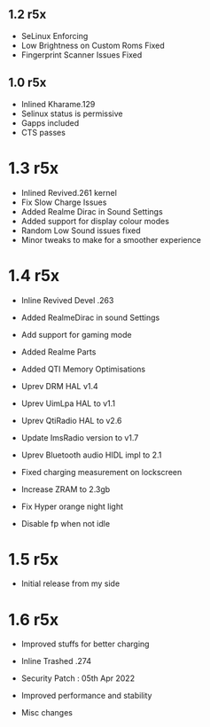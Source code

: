 ## 1.2 r5x

- SeLinux Enforcing
- Low Brightness on Custom Roms Fixed
- Fingerprint Scanner Issues Fixed

## 1.0 r5x

- Inlined Kharame.129
- Selinux status is permissive
- Gapps included
- CTS passes

# 1.3 r5x

- Inlined Revived.261 kernel
- Fix Slow Charge Issues
- Added Realme Dirac in Sound Settings
- Added support for display colour modes
- Random Low Sound issues fixed
- Minor tweaks to make for a smoother experience

# 1.4 r5x 
- Inline Revived Devel .263

- Added RealmeDirac in sound Settings

- Add support for gaming mode

- Added Realme Parts

- Added QTI Memory Optimisations

- Uprev DRM HAL v1.4

- Uprev UimLpa HAL to v1.1

- Uprev QtiRadio HAL to v2.6

- Update ImsRadio version to v1.7

- Uprev Bluetooth audio HIDL impl to 2.1

- Fixed charging measurement on lockscreen

- Increase ZRAM to 2.3gb

- Fix Hyper orange night light

- Disable fp when not idle

# 1.5 r5x
- Initial release from my side

# 1.6 r5x
- Improved stuffs for better charging

- Inline Trashed .274

- Security Patch : 05th Apr 2022

- Improved performance and stability

- Misc changes